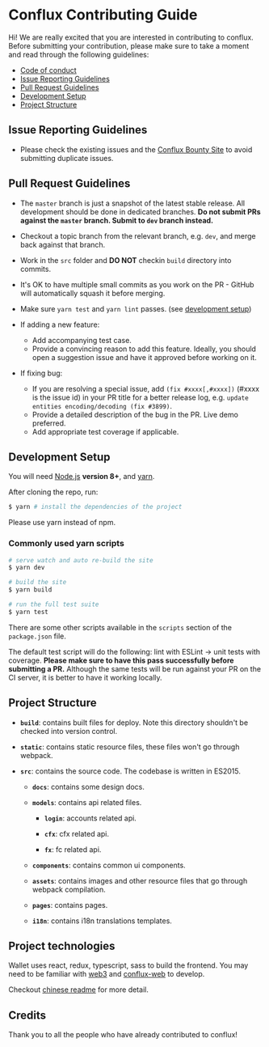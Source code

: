 # Conflux Contributing Guide

Hi! We are really excited that you are interested in contributing to conflux. Before submitting your contribution, please make sure to take a moment and read through the following guidelines:

- [Code of conduct](CODE_OF_CONDUCT.md)
- [Issue Reporting Guidelines](#issue-reporting-guidelines)
- [Pull Request Guidelines](#pull-request-guidelines)
- [Development Setup](#development-setup)
- [Project Structure](#project-structure)

## Issue Reporting Guidelines

- Please check the existing issues and the [Conflux Bounty Site](https://bounty.conflux-chain.org) to avoid submitting duplicate issues.

## Pull Request Guidelines

- The `master` branch is just a snapshot of the latest stable release. All development should be done in dedicated branches. **Do not submit PRs against the `master` branch. Submit to `dev` branch instead.**

- Checkout a topic branch from the relevant branch, e.g. `dev`, and merge back against that branch.

- Work in the `src` folder and **DO NOT** checkin `build` directory into commits.

- It's OK to have multiple small commits as you work on the PR - GitHub will automatically squash it before merging.

- Make sure `yarn test` and `yarn lint` passes. (see [development setup](#development-setup))

- If adding a new feature:
  - Add accompanying test case.
  - Provide a convincing reason to add this feature. Ideally, you should open a suggestion issue  and have it approved before working on it.

- If fixing bug:
  - If you are resolving a special issue, add `(fix #xxxx[,#xxxx])` (#xxxx is the issue id) in your PR title for a better release log, e.g. `update entities encoding/decoding (fix #3899)`.
  - Provide a detailed description of the bug in the PR. Live demo preferred.
  - Add appropriate test coverage if applicable.

## Development Setup

You will need [Node.js](http://nodejs.org) **version 8+**, and [yarn](https://yarnpkg.com/en/docs/install).

After cloning the repo, run:

``` bash
$ yarn # install the dependencies of the project
```

Please use yarn instead of npm.

<!-- ### Committing Changes -->

### Commonly used yarn scripts

``` bash
# serve watch and auto re-build the site
$ yarn dev

# build the site
$ yarn build

# run the full test suite
$ yarn test
```

There are some other scripts available in the `scripts` section of the `package.json` file.

The default test script will do the following: lint with ESLint -> unit tests with coverage. **Please make sure to have this pass successfully before submitting a PR.** Although the same tests will be run against your PR on the CI server, it is better to have it working locally.

## Project Structure

- **`build`**: contains built files for deploy. Note this directory shouldn't be checked into version control.

- **`static`**: contains static resource files, these files won't go through webpack.

- **`src`**: contains the source code. The codebase is written in ES2015.

    - **`docs`**: contains some design docs.

    - **`models`**: contains api related files.

        - **`login`**: accounts related api.

        - **`cfx`**: cfx related api.

        - **`fx`**: fc related api.

    - **`components`**: contains common ui components.

    - **`assets`**: contains images and other resource files that go through webpack compilation.

    - **`pages`**: contains pages.

    - **`i18n`**: contains i18n translations templates.

## Project technologies

Wallet uses react, redux, typescript, sass to build the frontend.
You may need to be familiar with [web3](https://github.com/ethereum/web3.js) and
[conflux-web]((https://www.npmjs.com/package/conflux-web) "conflux web npm package")
to develop.

Checkout [chinese readme](../README_zh.md "chinese readme") for more detail.

## Credits

Thank you to all the people who have already contributed to conflux!